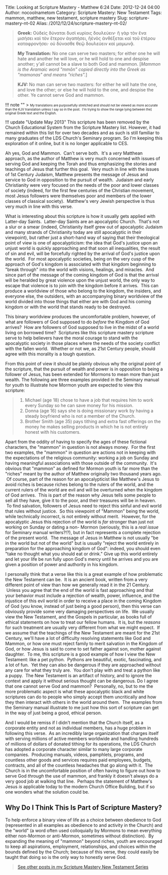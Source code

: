 Title: Looking at Scripture Mastery - Matthew 6:24
Date: 2012-12-24 04:00
Author: nocoolnametom
Category: Scripture Mastery: New Testament
Tags: mammon, matthew, new testament, scripture mastery
Slug: scripture-mastery-nt-02
Alias: /2012/12/24/scripture-mastery-nt-02/

> **Greek:**
>  Οὐδεὶς δύναται δυσὶ κυρίοις δουλεύειν· ἢ γὰρ τὸν ἕνα μισήσει καὶ τὸν ἕτερον ἀγαπήσει, ἢἑνὸς ἀνθέξεται καὶ τοῦ ἑτέρου καταφρονήσει· οὐ δύνασθε θεῷ δουλεύειν καὶ μαμωνᾷ.
>
> **My Translation:**
>  No one can serve two masters; for either one he will hate and another he will love, or he will hold to one and despise another; y'all cannot be a slave to both God and mammon. <span>[*Mammon is the Aramaic word "mmôn" copied directly into the Greek as "mamonas" and means "riches".*]</span>
>
> **KJV:**
>  No man can serve two masters: for either he will hate the one, and love the other; or else he will hold to the one, and despise the other. Ye cannot serve God and mammon.

!!! note ""
     > <span style="font-size: x-small;">My translations are purposefully stretched and should not be viewed as more accurate than the KJV translation unless I say so in the post.  I'm trying to show the range lying between the] original Greek text and the English.</span>

!!! update "Update May 2013"
     This scripture has been removed by the Church Educational System from the Scripture Mastery list. However, it had remained within this list for over two decades and as such is still familiar to many graduates of the LDS Church's Seminary program. So I'm keeping this exploration of it online, but it is no longer applicable to CES.

Ah yes, God and Mammon.  Can't serve both.  It's a *very* Matthean approach, as the author of Matthew is very much concerned with issues of serving God and keeping the Torah and thus emphasizing the stories and teachings of Jesus that further this goal.  Very much in line with the issues of 1st Century Judaism, Matthew presents the message of Jesus and service to God in opposition to the pursuit of wealth.  Judaism and early Christianity were very focused on the needs of the poor and lower classes of society (indeed, for the first few centuries of the Christian movement, most Jesus followers were themselves poor and members of the lower classes of classical society).  Matthew's very Jewish perspective is thus very much in line with this verse.

What is interesting about this scripture is how it usually gets applied with Latter-day Saints.  Latter-day Saints are an apocalyptic Church.  That's not a slur or a smear (indeed, Christianity itself grew out of apocalyptic Judaism and many strands of Christianity today are still apocalyptic in their viewpoint), but rather just a short-hand way of saying that their theological point of view is one of apocalypticism: the idea that God's justice upon an unjust world is quickly approaching and that soon all inequalities, the result of sin and evil, will be forcefully righted by the arrival of God's justice upon the world.  For most apocalyptic societies, being on the very cusp of the approach of God's kingdom is associated with that kingdom beginning to "break through" into the world with visions, healings, and miracles.  And since part of the message of the coming kingdom of God is that the arrival will be heralded by great violence upon the unjust world, the only way to escape that violence is to join with the kingdom before it arrives.  This can produce a worldview of those who belong to the kingdom, the insiders, and everyone else, the outsiders, with an accompanying binary worldview of the world divided into those things that either are with God and his coming kingdom or with the world that stands ready to be destroyed.

This binary worldview produces the uncomfortable problem, however, of what are followers of God supposed to do *before* the Kingdom of God arrives?  How are followers of God supposed to live in the midst of a world living on borrowed time?  Scriptures like this scripture mastery scripture serve to help believers have the moral courage to stand with the apocalyptic society in those places where the needs of the society conflict with the fallen world.  Whether or not we, as 21st Century people, should agree with this morality is a tough question.

From this point of view it should be plainly obvious why the original point of the scripture, that the pursuit of wealth and power is in opposition to being a follower of Jesus, has been extended for Mormons to mean more than just wealth. The following are three examples provided in the Seminary manual for youth to illustrate how Mormon youth are expected to view this scripture:

> 1.  Michael (age 18) chose to have a job that requires him to work every Sunday so he can save money for his mission.
> 2.  Donna (age 16) says she is doing missionary work by having a steady boyfriend who is not a member of the Church.
> 3.  Brother Smith (age 35) pays tithing and extra fast offerings on the money he makes selling products in which he is not entirely honest with his customers.

Apart from the oddity of having to specify the ages of these fictional characters, the "mammon" in question is not always money.  For the first two examples, the "mammon" in question are actions not in keeping with the expectations of the religious community: working a job on Sunday and having meaningful associations with those outside of the community.  It's obvious that "mammon" as defined for Mormon youth is far more than the "riches" meant by the author of Matthew originally two thousand years ago.  Of course, part of the reason for an apocalypticist like Matthew's Jesus to avoid riches is because riches belong to the rulers of the world, and the current rulers of the world are evil and will be overturned when the kingdom of God arrives.  This is part of the reason why Jesus tells some people to sell all they have, give it to the poor, and their treasures will be in heaven.  To find salvation, followers of Jesus need to reject this sinful and evil world that rules without justice.  So this viewpoint of "Mammon" being the world, while technically incorrect, is not entirely without merit.  However, for the apocalyptic Jesus this rejection of the world is *far* stronger than just not working on Sunday or dating a non- Mormon (seriously, this is a *real issue* for Seminary manual writers?!?), but in fact represents a complete rejection of the present world.  The message of Jesus in Matthew is not usually "be in the world but not of the world" but is usually "reject the world entirely in preparation for the approaching kingdom of God": indeed, you should even "take no thought what you should eat or drink." Give up this world entirely and let your life be run fully upon God's mercy until he arrives and you are given a position of power and authority in his kingdom.

I personally think that a verse like this is a great example of how problematic the New Testament can be.  It is an ancient book, written from a very different point of view than how we generally read it in the 21 Century.  Unless you agree that the end of the world is fast approaching and that your behavior must include a rejection of wealth, power, influence, and the injustice of this evil world in order to receive a place in the coming Kingdom of God (you know, instead of just being a good person), then this verse can obviously provide some very damaging perspectives on life.  We usually view the New Testament, and the Gospels in particular, as books full of ethical statements on how to treat our fellow humans.  It is, but the *reasons* for such treatment are usually very different from what we might expect.  If we assume that the teachings of the New Testament are meant for the 21st Century, we'll have a lot of difficulty resolving statements like God and Mammon, or how one must reject family to merit salvation in the Kingdom of God, or how Jesus is said to come to set father against son, mother against daughter.  To me, this scripture is a good example of how I view the New Testament: like a pet python.  Pythons are beautiful, exotic, fascinating, and a lot of fun.  Yet they can also be dangerous if they are approached without any care for what they truly are.  You don't play with and treat a python like a puppy.  The New Testament is an artifact of history, and to ignore the context and apply it without serious thought can be dangerous. Do I agree that one cannot serve God and mammon?  Personally, no, but to me the more problematic aspect is what these apocalyptic black and white scriptures can do to people who simply accept them uncritically and how they then interact with others in the world around them.  The examples from the Seminary manual illustrate to me just how this sort of scripture can get in the way of just being a good, ethical person.

And I would be remiss if I didn't mention that the Church itself, as a corporate entity and not as individual members, has a huge problem in following this verse.  As an incredibly large organization that charges itself with serving millions of active members worldwide and handling hundreds of millions of dollars of donated tithing for its operations, the LDS Church has adopted a corporate character similar to many large corporate companies.  Producing manuals, videos, pamphlets, programs, and countless other goods and services requires paid employees, budgets, contracts, and all of the countless headaches that go along with it.  The Church is in the uncomfortable position of often having to figure out how to serve God *through* the use of mammon, and frankly it doesn't always do a very good job at walking that line.  Perhaps the statement of Matthew's Jesus *is* applicable today to the modern Church Office Building, but if so one wonders what the solution could be.

Why Do I Think This Is Part of Scripture Mastery?
-------------------------------------------------

To help enforce a binary view of life as a choice between obedience to God (represented in all examples as obedience to and activity in the Church) and the "world" (a word often used colloquially by Mormons to mean everything either non-Mormon or anti-Mormon, sometimes without distinction).  By expanding the meaning of "mammon" beyond riches, youth are encouraged to keep all aspirations, employment, relationships, and choices within the bounds defined by the Church; because of this verse, they could easily be taught that doing so is the only way to honestly serve God.

> [See other posts in my Scripture Mastery New Testament Series][]

[See other posts in my Scripture Mastery New Testament Series]: |filename|pages/scripture-mastery-new-testament.md "Scripture Mastery: New Testament"

